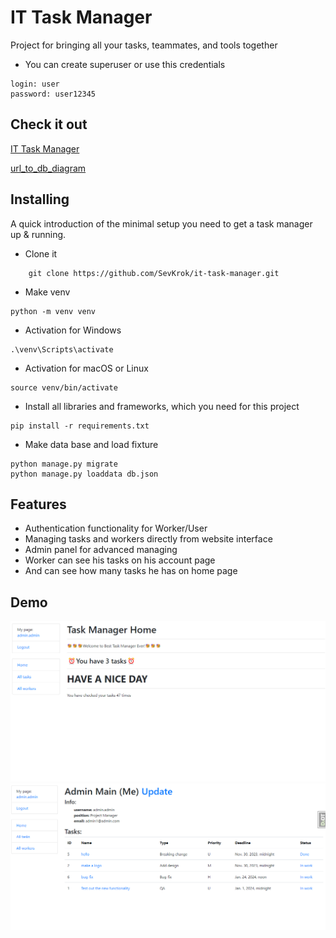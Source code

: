 # IT Task Manager

Project for bringing all your tasks, teammates, and tools together

* You can create superuser or use this credentials
```
login: user
password: user12345
```

## Check it out
[IT Task Manager](https://it-task-manager-8lid.onrender.com/)

[url_to_db_diagram](https://dbdiagram.io/d/655dfee53be149578783b389)

## Installing

A quick introduction of the minimal setup you need to get a task manager up &
running.

* Clone it
```shell
    git clone https://github.com/SevKrok/it-task-manager.git
```

* Make venv 
```shell
python -m venv venv
```

* Activation for Windows
```shell
.\venv\Scripts\activate
```

* Activation for macOS or Linux
```shell
source venv/bin/activate
```

* Install all libraries and frameworks, which you need for this project
```shell
pip install -r requirements.txt
```

* Make data base and load fixture
```shell
python manage.py migrate
python manage.py loaddata db.json
```


## Features
* Authentication functionality for Worker/User
* Managing tasks and workers directly from website interface
* Admin panel for advanced managing
* Worker can see his tasks on his account page
* And can see how many tasks he has on home page

## Demo

![Website_Interface](screenshots/demo_home_page.png)
![Website_Interface](screenshots/demo_user_page.png)
